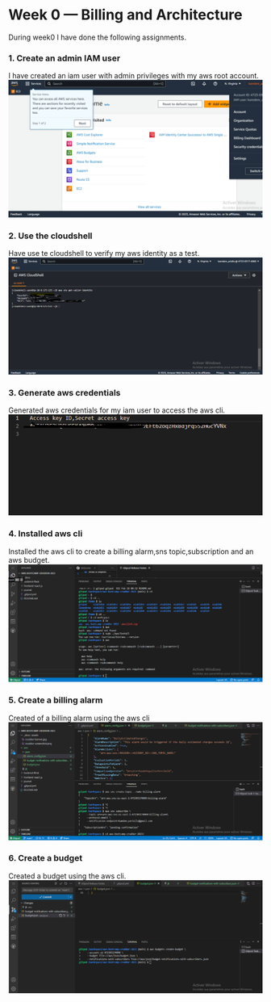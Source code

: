 # Week 0 — Billing and Architecture

During week0 I have done the following assignments.

### 1. Create an admin IAM user
I have created an iam user with admin privileges with my aws root account.
![iam user](https://github.com/kamdem-arielle/aws-bootcamp-cruddur-2023/blob/f1fdfbfdf3ce655c4ec6f20755124dbc20f6ad45/_docs/assets/iam%20user.png)

### 2. Use the cloudshell
Have use te cloudshell to verify my aws identity as a test.
![cloudshell image](https://github.com/kamdem-arielle/aws-bootcamp-cruddur-2023/blob/f1fdfbfdf3ce655c4ec6f20755124dbc20f6ad45/_docs/assets/cloudshell.png)

### 3. Generate aws credentials
Generated aws credentials for my iam user to access the aws cli.
![access keys](https://github.com/kamdem-arielle/aws-bootcamp-cruddur-2023/blob/050bc1e5ff58e0d8800e5ac71a49d959ce8a8fcb/_docs/assets/access%20keys.png)

### 4. Installed aws cli
Installed the aws cli to create a billing alarm,sns topic,subscription and an aws budget.
![aws cli](https://github.com/kamdem-arielle/aws-bootcamp-cruddur-2023/blob/25d33ccc9b1f7fc9d7ffd411ff779a76981fa5b0/_docs/assets/aws_cli_install.png)

### 5. Create a billing alarm
Created of a billing alarm using the aws cli
![image](https://github.com/kamdem-arielle/aws-bootcamp-cruddur-2023/blob/fc6d6f7acd5aa238c05a73d75051181dcd47db33/_docs/assets/creating%20sns%20topic%20and%20sns%20subs.png)

### 6. Create a budget
Created a budget using the aws cli.
![_docs/assets/aws-budget.png](https://github.com/kamdem-arielle/aws-bootcamp-cruddur-2023/blob/a5f02f35232a28cc7dbfb5352543aede7791c5e8/_docs/assets/aws-budget.png)
